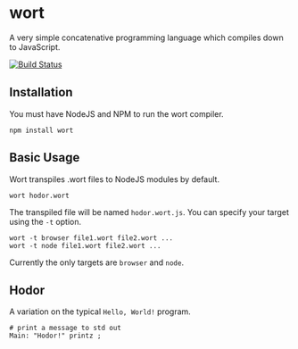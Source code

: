 wort
====

A very simple concatenative programming language which compiles down to JavaScript.

[![Build Status](https://travis-ci.org/robertkleffner/wort.svg?branch=master)](https://travis-ci.org/robertkleffner/wort)

## Installation

You must have NodeJS and NPM to run the wort compiler.

```shell
npm install wort
```

## Basic Usage

Wort transpiles .wort files to NodeJS modules by default.

```shell
wort hodor.wort
```

The transpiled file will be named `hodor.wort.js`.
You can specify your target using the `-t` option.

```shell
wort -t browser file1.wort file2.wort ...
wort -t node file1.wort file2.wort ...
```

Currently the only targets are `browser` and `node`.

## Hodor

A variation on the typical `Hello, World!` program.

```
# print a message to std out
Main: "Hodor!" printz ;
```
